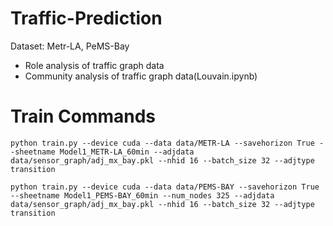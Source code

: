 # Traffic-Prediction
Dataset: Metr-LA, PeMS-Bay

* Role analysis of traffic graph data
* Community analysis of traffic graph data(Louvain.ipynb)


# Train Commands

`python train.py --device cuda --data data/METR-LA --savehorizon True --sheetname Model1_METR-LA_60min --adjdata data/sensor_graph/adj_mx_bay.pkl --nhid 16 --batch_size 32 --adjtype transition`

`python train.py --device cuda --data data/PEMS-BAY --savehorizon True --sheetname Model1_PEMS-BAY_60min --num_nodes 325 --adjdata data/sensor_graph/adj_mx_bay.pkl --nhid 16 --batch_size 32 --adjtype transition`
